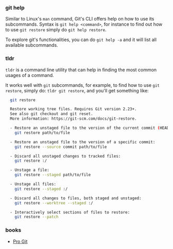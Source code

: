 ### git help

Similar to Linux's `man` command, Git's CLI offers help on how to use its subcommands. Syntax is `git help <command>`, for instance to find out how to use `git restore` simply do `git help restore`.

To explore git's functionalities, you can do `git help -a` and it will list all available subcommands.

### tldr

`tldr` is a command line utility that can help in finding the most common usages of a command.

It works well with `git` subcommands, for example, to find how to use `git restore`, simply do: `tldr git restore`, and you'll get something like:

```sh
  git restore

  Restore working tree files. Requires Git version 2.23+.
  See also git checkout and git reset.
  More information: https://git-scm.com/docs/git-restore.

  - Restore an unstaged file to the version of the current commit (HEAD):
    git restore path/to/file

  - Restore an unstaged file to the version of a specific commit:
    git restore --source commit path/to/file

  - Discard all unstaged changes to tracked files:
    git restore :/

  - Unstage a file:
    git restore --staged path/to/file

  - Unstage all files:
    git restore --staged :/

  - Discard all changes to files, both staged and unstaged:
    git restore --worktree --staged :/

  - Interactively select sections of files to restore:
    git restore --patch
```

### books

- [Pro Git](https://git-scm.com/book/en/v2)
